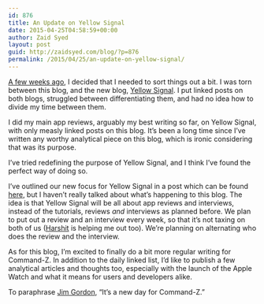 ```yaml
---
id: 876
title: An Update on Yellow Signal
date: 2015-04-25T04:58:59+00:00
author: Zaid Syed
layout: post
guid: http://zaidsyed.com/blog/?p=876
permalink: /2015/04/25/an-update-on-yellow-signal/
---
```

[A few weeks ago](http://zaidsyed.com/blog/2015/04/07/soulver-review-and-meta-things/ "Soulver Review, and Meta Things"), I decided that I needed to sort things out a bit. I was torn between this blog, and the new blog, [Yellow Signal](yellowsignal.com "Yellow Signal"). I put linked posts on both blogs, struggled between differentiating them, and had no idea how to divide my time between them.

I did my main app reviews, arguably my best writing so far, on Yellow Signal, with only measly linked posts on this blog. It’s been a long time since I’ve written any worthy analytical piece on this blog, which is ironic considering that was its purpose.

I’ve tried redefining the purpose of Yellow Signal, and I think I’ve found the perfect way of doing so.

I’ve outlined our new focus for Yellow Signal in a post which can be found [here](http://yellowsignal.com/a-new-focus/ "A New Focus - Yellow Signal"), but I haven’t really talked about what’s happening to this blog. The idea is that Yellow Signal will be all about app reviews and interviews, instead of the tutorials, reviews _and_ interviews as planned before. We plan to put out a review and an interview every week, so that it’s not taxing on both of us ([Harshit](harshit.in "Harshit") is helping me out too). We’re planning on alternating who does the review and the interview.

As for this blog, I’m excited to finally do a bit more regular writing for Command-Z. In addition to the daily linked list, I’d like to publish a few analytical articles and thoughts too, especially with the launch of the Apple Watch and what it means for users and developers alike.

To paraphrase [Jim Gordon](http://gotham.fox.com/post/112720285532/its-a-new-day-at-the-gcpd "It's a new day in the GCPD - Gotham Fox"), “It’s a new day for Command-Z.”